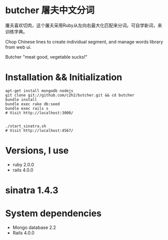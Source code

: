 butcher 屠夫中文分词
====================

屠夫喜欢切肉，这个屠夫采用Ruby从左向右最大化匹配来分词。可自学新词，来训练字典。

Chop Chinese lines to create individual segment, and manage words library from web ui.

Butcher "meat good, vegetable sucks!"

Installation && Initialization
==============================

    apt-get install mongodb nodejs
    git clone git://github.com/c2h2/butcher.git && cd butcher
    bundle install
    bundle exec rake db:seed
    bundle exec rails s
    # Visit http://localhost:3000/


    ./start_sinatra.sh
    # Visit http://localhost:4567/

Versions, I use
===============
* ruby 2.0.0
* rails 4.0.0
# sinatra 1.4.3


System dependencies
===================
* Mongo database 2.2
* Rails 4.0.0
